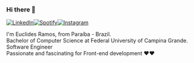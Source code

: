 ### Hi there 👋

<a href="https://www.linkedin.com/in/euclides-ramos/" target="_blank"><img src="https://img.shields.io/badge/LinkedIn-%230077B5.svg?&style=flat-square&logo=linkedin&logoColor=white" alt="LinkedIn"><a href="https://open.spotify.com/user/222jpc47n2f35sfebo77lrlea?si=TTG5n98LRzqStzlnNeKOwg" target="_blank"><img src="https://img.shields.io/badge/Spotify-%231ED760.svg?&style=flat-square&logo=spotify&logoColor=white" alt="Spotify"></a><a href="https://www.instagram.com/euclidesrfilho/" target="_blank"><img src="https://img.shields.io/badge/Instagram-c42d91.svg?&style=flat-square&logo=instagram&logoColor=white" alt="Instagram"></a>

I'm Euclides Ramos, from Paraíba - Brazil.<br>
Bachelor of Computer Science at Federal University of Campina Grande.<br>
Software Engineer<br>
Passionate and fascinating for Front-end development ❤❤<br>
